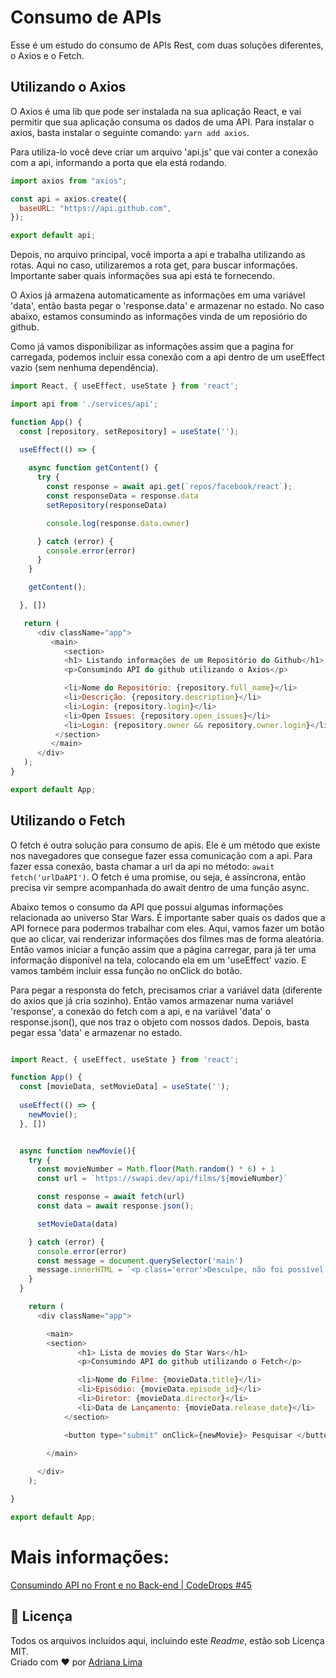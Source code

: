 # Consumo de APIs

Esse é um estudo do consumo de APIs Rest, com duas soluções diferentes, o Axios e o Fetch.

##  Utilizando o Axios
O Axios é uma lib que pode ser instalada na sua aplicação React, e vai permitir que sua aplicação consuma os dados de uma API.
Para instalar o axios, basta instalar o seguinte comando: `yarn add axios`.

Para utiliza-lo você deve criar um arquivo 'api.js' que vai conter a conexão com a api, informando a porta que ela está rodando.

```js
import axios from "axios";

const api = axios.create({
  baseURL: "https://api.github.com",
});

export default api;
``` 

Depois, no arquivo principal, você importa a api e trabalha utilizando as rotas. Aqui no caso, utilizaremos a rota get, para buscar informações.
Importante saber quais informações sua api está te fornecendo.

O Axios já armazena automaticamente as informações em uma variável 'data', então basta pegar o 'response.data' e armazenar no estado.
No caso abaixo, estamos consumindo as informações vinda de um reposiório do github.

Como já vamos disponibilizar as informações assim que a pagina for carregada, podemos incluir essa conexão com a api dentro de um useEffect vazio (sem nenhuma dependência). 


```js
import React, { useEffect, useState } from 'react';

import api from './services/api';

function App() {
  const [repository, setRepository] = useState('');

  useEffect(() => {
    
    async function getContent() {
      try {
        const response = await api.get(`repos/facebook/react`);
        const responseData = response.data
        setRepository(responseData) 

        console.log(response.data.owner)

      } catch (error) {
        console.error(error)
      }
    }

    getContent(); 

  }, [])

   return (
      <div className="app">
         <main>
            <section>
            <h1> Listando informações de um Repositório do Github</h1>
            <p>Consumindo API do github utilizando o Axios</p>

            <li>Nome do Repositório: {repository.full_name}</li>
            <li>Descrição: {repository.description}</li>
            <li>Login: {repository.login}</li>
            <li>Open Issues: {repository.open_issues}</li>
            <li>Login: {repository.owner && repository.owner.login}</li>
          </section>
         </main>
      </div>
   );
}

export default App;

```
##  Utilizando o Fetch

O fetch é outra solução para consumo de apis. Ele é um método que existe nos navegadores que consegue fazer essa comunicação com a api.
Para fazer essa conexão, basta chamar a url da api no método: `await fetch('urlDaAPI')`. O fetch é uma promise, ou seja, é assíncrona, então precisa vir sempre acompanhada do await dentro de uma função async.

Abaixo temos o consumo da API que possui algumas informações relacionada ao universo Star Wars. É importante saber quais os dados que a  API fornece para podermos trabalhar com eles. Aqui, vamos fazer um botão que ao clicar, vai renderizar informações dos filmes mas de forma aleatória. Então vamos iniciar a função assim que a página carregar, para já ter uma informação disponível na tela, colocando ela em um 'useEffect' vazio. E vamos também incluir essa função no onClick do botão. 

Para pegar a responsta do fetch, precisamos criar a variável data (diferente do axios que já cria sozinho). Então vamos armazenar numa variável 'response', a conexão do fetch com a api, e na variável 'data' o response.json(), que nos traz o objeto com nossos dados. Depois, basta pegar essa 'data' e armazenar no estado.

```js

import React, { useEffect, useState } from 'react';

function App() {
  const [movieData, setMovieData] = useState('');
  
  useEffect(() => {
    newMovie();
  }, []) 


  async function newMovie(){
    try {
      const movieNumber = Math.floor(Math.random() * 6) + 1
      const url = `https://swapi.dev/api/films/${movieNumber}`

      const response = await fetch(url)
      const data = await response.json(); 

      setMovieData(data)

    } catch (error) {
      console.error(error)
      const message = document.querySelector('main')
      message.innerHTML = `<p class='error'>Desculpe, não foi possível carregar os dados.</p>`
    }
  }

    return (
      <div className="app">

        <main>
        <section>
               <h1> Lista de movies do Star Wars</h1>
               <p>Consumindo API do github utilizando o Fetch</p>

               <li>Nome do Filme: {movieData.title}</li>
               <li>Episódio: {movieData.episode_id}</li>
               <li>Diretor: {movieData.director}</li>
               <li>Data de Lançamento: {movieData.release_date}</li>
            </section>

            <button type="submit" onClick={newMovie}> Pesquisar </button>
          
        </main>

      </div>
    );

}

export default App;
``` 

# Mais informações:

[Consumindo API no Front e no Back-end | CodeDrops #45](https://www.youtube.com/watch?v=vYlz3SmNXQQ)

## 📕 Licença

Todos os arquivos incluídos aqui, incluindo este _Readme_, estão sob Licença MIT.<br>
Criado com ❤ por [Adriana Lima](https://github.com/dxwebster)

